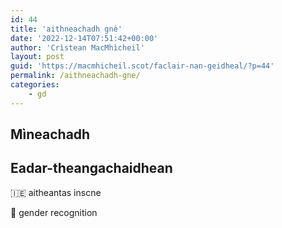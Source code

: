 ```yaml
---
id: 44
title: 'aithneachadh gnè'
date: '2022-12-14T07:51:42+00:00'
author: 'Crìstean MacMhìcheil'
layout: post
guid: 'https://macmhicheil.scot/faclair-nan-geidheal/?p=44'
permalink: /aithneachadh-gne/
categories:
    - gd
---
```


## Mìneachadh

## Eadar-theangachaidhean

&#x1f1ee;&#x1f1ea; aitheantas inscne

&#x1f3f4;&#xe0067;&#xe0062;&#xe0065;&#xe006e;&#xe0067;&#xe007f; gender recognition
